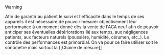 >[!WARNING]
>Afin de garantir au patient le suivi et l'efficacité dans le temps de ses appareils il est nécessaire de pouvoir mesurer objectivement leur performance à un moment donné dès la vente de l'ACA neuf afin de pouvoir anticiper ses éventuelles détériorations lié aux temps, aux négligences patients, aux facteurs naturels (poussière, humidité, cérumen, etc..). Le contrôle des performances est primordial.
>On va pour ce faire utiliser soit le sonomètre mais surtout la [[Chaine de mesure]]

